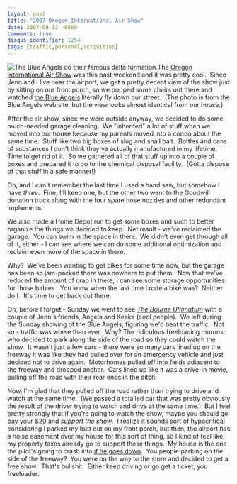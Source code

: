 ```yaml
---
layout: post
title: "2007 Oregon International Air Show"
date: 2007-08-13 -0800
comments: true
disqus_identifier: 1254
tags: [traffic,personal,activities]
---
```

![The Blue Angels do their famous delta
formation.](https://hyqi8g.dm2301.livefilestore.com/y2pDT-HmKuQt9xsF80XW_fhj12pb0MZFsMlDZru5g2KXSYdSfYS2J3-HSk70_3RF1v4J0WZCanqZVNOzIMLreV3OeXl5dslRf_dzUkO36z35C0/20070813blueangels.jpg?psid=1)The
[Oregon International Air Show](http://www.oregonairshow.com/) was this
past weekend and it was pretty cool.  Since Jenn and I live near the
airport, we get a pretty decent view of the show just by sitting on our
front porch, so we popped some chairs out there and watched [the Blue
Angels](http://www.blueangels.navy.mil/) literally fly down our street. 
(The photo is from the Blue Angels web site, but the view looks almost
identical from our house.)

After the air show, since we were outside anyway, we decided to do some
much-needed garage cleaning.  We "inherited" a lot of stuff when we
moved into our house because my parents moved into a condo about the
same time.  Stuff like two big boxes of slug and snail bait.  Bottles
and cans of substances I don't think they've actually manufactured in my
lifetime.  Time to get rid of it.  So we gathered all of that stuff up
into a couple of boxes and prepared it to go to the chemical disposal
facility.  (Gotta dispose of that stuff in a safe manner!)

Oh, and I can't remember the last time I used a hand saw, but somehow I
have *three*.  Fine, I'll keep one, but the other two went to the
Goodwill donation truck along with the four spare hose nozzles and other
redundant implements.

We also made a Home Depot run to get some boxes and such to better
organize the things we decided to keep.  Net result - we've reclaimed
the garage.  You can swim in the space in there.  We didn't even get
through all of it, either - I can see where we can do some additional
optimization and reclaim even more of the space in there.

Why?  We've been wanting to get bikes for some time now, but the garage
has been so jam-packed there was nowhere to put them.  Now that we've
reduced the amount of crap in there, I can see some storage
opportunities for those babies.  You know when the last time I rode a
bike was?  Neither do I.  It's time to get back out there.

Oh, before I forget - Sunday we went to see *[The Bourne
Ultimatum](http://paraesthesia.com/archive/2007/08/13/the-bourne-ultimatum.aspx)*
with a couple of Jenn's friends, Angela and Keaka (cool people).  We
left during the Sunday showing of the Blue Angels, figuring we'd beat
the traffic.  Not so - traffic was worse than ever.  Why? The ridiculous
freeloading morons who decided to park along the side of the road so
they could watch the show.  It wasn't just a few cars - there were so
many cars lined up on the freeway it was like they had pulled over for
an emergency vehicle and just decided not to drive again.  Motorhomes
pulled off into fields adjacent to the freeway and dropped anchor.  Cars
lined up like it was a drive-in movie, pulling off the road with their
rear ends in the ditch.

Now, I'm glad that they pulled off the road rather than trying to drive
and watch at the same time.  (We passed a totalled car that was pretty
obviously the result of the driver trying to watch and drive at the same
time.)  But I feel pretty strongly that if you're going to watch the
show, maybe you should go pay your $20 and *support the show*.  I
realize it sounds sort of hypocritical considering I parked my butt out
on my front porch, but then, the airport has a noise easement over my
house for this sort of thing, so I kind of feel like my property taxes
already go to support these things.  My house is the one the pilot's
going to crash into [if he goes
down](http://blog.oregonlive.com/washingtoncounty/2007/08/fatal_2006_air_show_crash.html). 
You people parking on the side of the freeway?  You were on the way to
the store and decided to get a free show.  That's bullshit.  Either keep
driving or go get a ticket, you freeloader.

